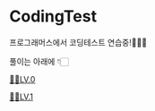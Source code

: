 # CodingTest
프로그래머스에서 코딩테스트 연습중!👩🏻‍💻 <p>
풀이는 아래에 👇🏻 <p>
[👶🏻LV.0](https://soozya.tistory.com/category/%F0%9F%92%BB%ED%94%84%EB%A1%9C%EA%B7%B8%EB%9E%98%EB%A8%B8%EC%8A%A4_%EC%97%B0%EC%8A%B5/LV.0) <p>
[👩🏻LV.1](https://soozya.tistory.com/category/%F0%9F%92%BB%ED%94%84%EB%A1%9C%EA%B7%B8%EB%9E%98%EB%A8%B8%EC%8A%A4_%EC%97%B0%EC%8A%B5/LV.1)
